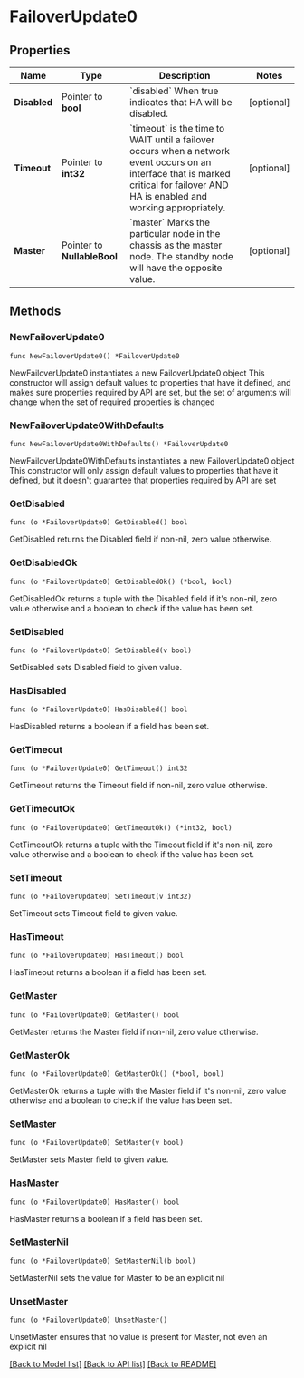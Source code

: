 # FailoverUpdate0

## Properties

Name | Type | Description | Notes
------------ | ------------- | ------------- | -------------
**Disabled** | Pointer to **bool** | &#x60;disabled&#x60; When true indicates that HA will be disabled. | [optional] 
**Timeout** | Pointer to **int32** | &#x60;timeout&#x60; is the time to WAIT until a failover occurs when a network      event occurs on an interface that is marked critical for failover AND     HA is enabled and working appropriately. | [optional] 
**Master** | Pointer to **NullableBool** | &#x60;master&#x60;  Marks the particular node in the chassis as the master node.              The standby node will have the opposite value. | [optional] 

## Methods

### NewFailoverUpdate0

`func NewFailoverUpdate0() *FailoverUpdate0`

NewFailoverUpdate0 instantiates a new FailoverUpdate0 object
This constructor will assign default values to properties that have it defined,
and makes sure properties required by API are set, but the set of arguments
will change when the set of required properties is changed

### NewFailoverUpdate0WithDefaults

`func NewFailoverUpdate0WithDefaults() *FailoverUpdate0`

NewFailoverUpdate0WithDefaults instantiates a new FailoverUpdate0 object
This constructor will only assign default values to properties that have it defined,
but it doesn't guarantee that properties required by API are set

### GetDisabled

`func (o *FailoverUpdate0) GetDisabled() bool`

GetDisabled returns the Disabled field if non-nil, zero value otherwise.

### GetDisabledOk

`func (o *FailoverUpdate0) GetDisabledOk() (*bool, bool)`

GetDisabledOk returns a tuple with the Disabled field if it's non-nil, zero value otherwise
and a boolean to check if the value has been set.

### SetDisabled

`func (o *FailoverUpdate0) SetDisabled(v bool)`

SetDisabled sets Disabled field to given value.

### HasDisabled

`func (o *FailoverUpdate0) HasDisabled() bool`

HasDisabled returns a boolean if a field has been set.

### GetTimeout

`func (o *FailoverUpdate0) GetTimeout() int32`

GetTimeout returns the Timeout field if non-nil, zero value otherwise.

### GetTimeoutOk

`func (o *FailoverUpdate0) GetTimeoutOk() (*int32, bool)`

GetTimeoutOk returns a tuple with the Timeout field if it's non-nil, zero value otherwise
and a boolean to check if the value has been set.

### SetTimeout

`func (o *FailoverUpdate0) SetTimeout(v int32)`

SetTimeout sets Timeout field to given value.

### HasTimeout

`func (o *FailoverUpdate0) HasTimeout() bool`

HasTimeout returns a boolean if a field has been set.

### GetMaster

`func (o *FailoverUpdate0) GetMaster() bool`

GetMaster returns the Master field if non-nil, zero value otherwise.

### GetMasterOk

`func (o *FailoverUpdate0) GetMasterOk() (*bool, bool)`

GetMasterOk returns a tuple with the Master field if it's non-nil, zero value otherwise
and a boolean to check if the value has been set.

### SetMaster

`func (o *FailoverUpdate0) SetMaster(v bool)`

SetMaster sets Master field to given value.

### HasMaster

`func (o *FailoverUpdate0) HasMaster() bool`

HasMaster returns a boolean if a field has been set.

### SetMasterNil

`func (o *FailoverUpdate0) SetMasterNil(b bool)`

 SetMasterNil sets the value for Master to be an explicit nil

### UnsetMaster
`func (o *FailoverUpdate0) UnsetMaster()`

UnsetMaster ensures that no value is present for Master, not even an explicit nil

[[Back to Model list]](../README.md#documentation-for-models) [[Back to API list]](../README.md#documentation-for-api-endpoints) [[Back to README]](../README.md)


